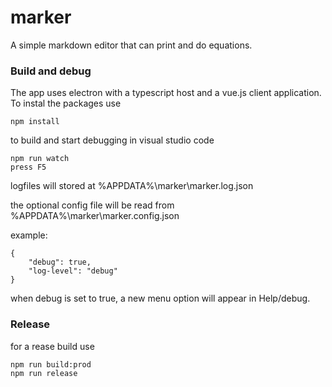 # marker

A simple markdown editor that can print and do equations.


### Build and debug
The app uses electron with a typescript host and a vue.js client application. To instal the packages use
```
npm install
```

to build and start debugging in visual studio code
```
npm run watch
press F5
```

logfiles will stored at
%APPDATA%\\marker\\marker.log.json

the optional config file will be read from 
%APPDATA%\\marker\\marker.config.json

example:
```
{
	"debug": true,
	"log-level": "debug"
}
```
when debug is set to true, a new menu option will appear in Help/debug.

### Release
for a rease build use
```
npm run build:prod
npm run release
```

